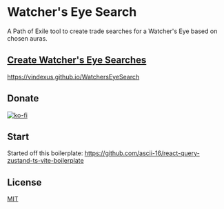 # Watcher's Eye Search
A Path of Exile tool to create trade searches for a Watcher's Eye based on chosen auras.

## [Create Watcher's Eye Searches](https://vindexus.github.io/WatchersEyeSearch)
https://vindexus.github.io/WatchersEyeSearch


## Donate
[![ko-fi](https://ko-fi.com/img/githubbutton_sm.svg)](https://ko-fi.com/D1D8QMSKH)

## Start
Started off this boilerplate: https://github.com/ascii-16/react-query-zustand-ts-vite-boilerplate

## License

[MIT](https://choosealicense.com/licenses/mit/)
